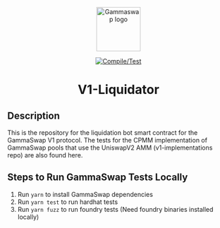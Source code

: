 <p align="center">
    <a href="https://gammaswap.com" target="_blank" rel="noopener noreferrer">
        <img width="100" src="https://app.gammaswap.com/logo.svg" alt="Gammaswap logo">
    </a>
</p>

<p align="center">
  <a href="https://github.com/gammaswap/v1-liquidator/actions/workflows/main.yml">
    <img src="https://github.com/gammaswap/v1-liquidator/actions/workflows/main.yml/badge.svg?branch=main" alt="Compile/Test">
  </a>
</p>

<h1 align="center">V1-Liquidator</h1>

## Description
This is the repository for the liquidation bot smart contract for the GammaSwap V1 protocol. The tests for the
CPMM implementation of GammaSwap pools that use the UniswapV2 AMM (v1-implementations repo) are also found here.

## Steps to Run GammaSwap Tests Locally

1. Run `yarn` to install GammaSwap dependencies
2. Run `yarn test` to run hardhat tests
3. Run `yarn fuzz` to run foundry tests (Need foundry binaries installed locally)
